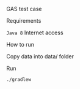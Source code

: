 GAS test case

Requirements

``Java 8``
Internet access

How to run

Copy data into data/ folder

Run
```shell
./gradlew
```
